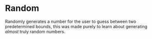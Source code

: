 # Random
Randomly generates a number for the user to guess between two predetermined bounds, this was made purely to learn about generating *almost* truly random numbers.
